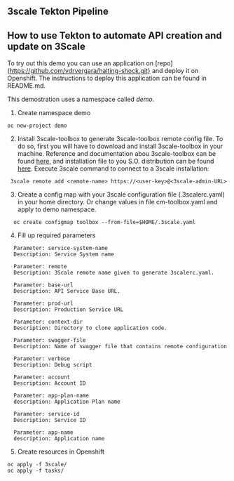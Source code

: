 3scale Tekton Pipeline
---
How to use Tekton to automate API creation and update on 3Scale
---

To try out this demo you can use an application on [repo](https://github.com/vdrvergara/halting-shock.git} and deploy it on Openshift. The instructions to deploy this application can be found in README.md.

This demostration uses a namespace called *demo*.

1. Create namespace demo

```
oc new-project demo
```

2. Install 3scale-toolbox to generate 3scale-toolbox remote config file. To do so, first you will have to download and install 3scale-toolbox in your machine. Reference and documentation abou 3scale-toolbox can be found [here](https://github.com/3scale/3scale_toolbox.git), and installation file to you S.O. distribution can be found [here](https://github.com/3scale/3scale_toolbox_packaging). Execute 3scale command to connect to a 3scale installation:

```
 3scale remote add <remote-name> https://<user-key>@<3scale-admin-URL>
```

3. Create a config map with your 3scale configuration file (.3scalerc.yaml) in your home directory. Or change values in file cm-toolbox.yaml and apply to demo namespace.

```
  oc create configmap toolbox --from-file=$HOME/.3scale.yaml
```

4. Fill up required parameters

```
  Parameter: service-system-name
  Description: Service System name
  
  Parameter: remote
  Description: 3Scale remote name given to generate 3scalerc.yaml.
  
  Parameter: base-url
  Description: API Service Base URL.

  Parameter: prod-url
  Description: Production Service URL
  
  Parameter: context-dir
  Description: Directory to clone application code.

  Parameter: swagger-file
  Description: Name of swagger file that contains remote configuration
  
  Parameter: verbose
  Description: Debug script
    
  Parameter: account
  Description: Account ID
     
  Parameter: app-plan-name
  description: Application Plan name

  Parameter: service-id
  Description: Service ID
  
  Parameter: app-name
  description: Application name  
```

5. Create resources in Openshift

```
oc apply -f 3scale/
oc apply -f tasks/
```
  


